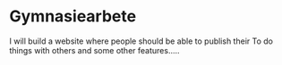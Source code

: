 # Gymnasiearbete
I will build a website where people should be able to publish their To do things with others and some other features.....
